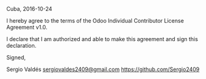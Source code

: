Cuba, 2016-10-24

I hereby agree to the terms of the Odoo Individual Contributor License
Agreement v1.0.

I declare that I am authorized and able to make this agreement and sign this
declaration.

Signed,

Sergio Valdés sergiovaldes2409@gmail.com https://github.com/Sergio2409
